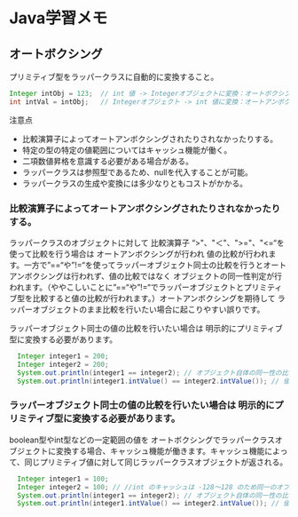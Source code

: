 # Java学習メモ

## オートボクシング

プリミティブ型をラッパークラスに自動的に変換すること。

```java
Integer intObj = 123;  // int 値 -> Integerオブジェクトに変換：オートボクシング
int intVal = intObj;   // Integerオブジェクト -> int 値に変換：オートアンボクシング
```

注意点
- 比較演算子によってオートアンボクシングされたりされなかったりする。
- 特定の型の特定の値範囲についてはキャッシュ機能が働く。
- 二項数値昇格を意識する必要がある場合がある。
- ラッパークラスは参照型であるため、nullを代入することが可能。
- ラッパークラスの生成や変換には多少なりともコストがかかる。

### 比較演算子によってオートアンボクシングされたりされなかったりする。

ラッパークラスのオブジェクトに対して 比較演算子 “>"、"＜"、">="、"<=“を使って比較を行う場合は オートアンボクシングが行われ 値の比較が行われます。一方で”==“や”!=“を使ってラッパーオブジェクト同士の比較を行うとオートアンボクシングは行われず、値の比較ではなく オブジェクトの同一性判定が行われます。（ややこしいことに”==“や”!=“でラッパーオブジェクトとプリミティブ型を比較すると値の比較が行われます。）オートアンボクシングを期待して ラッパーオブジェクトのまま比較を行いたい場合に起こりやすい誤りです。

ラッパーオブジェクト同士の値の比較を行いたい場合は 明示的にプリミティブ型に変換する必要があります。

```java
  Integer integer1 = 200;
  Integer integer2 = 200;
  System.out.println(integer1 == integer2); // オブジェクト自体の同一性の比較になるため false
  System.out.println(integer1.intValue() == integer2.intValue()); // 値を比較しているため true
```

### ラッパーオブジェクト同士の値の比較を行いたい場合は 明示的にプリミティブ型に変換する必要があります。

boolean型やint型などの一定範囲の値を オートボクシングでラッパークラスオブジェクトに変換する場合、キャッシュ機能が働きます。キャッシュ機能によって、同じプリミティブ値に対して同じラッパークラスオブジェクトが返される。

```java
  Integer integer1 = 100; 
  Integer integer2 = 100; // //int のキャッシュは -128〜128 のため同一のオブジェクトが返される
  System.out.println(integer1 == integer2); // オブジェクト自体の同一性の比較で true になる
  System.out.println(integer1.intValue() == integer2.intValue()); // 値を比較しているため true
```
